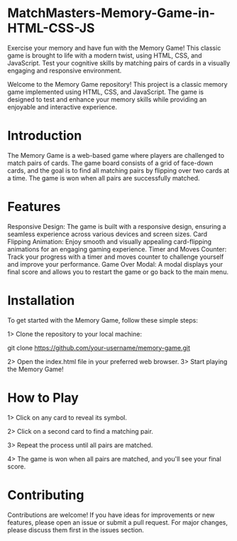 # MatchMasters-Memory-Game-in-HTML-CSS-JS
Exercise your memory and have fun with the Memory Game! This classic game is brought to life with a modern twist, using HTML, CSS, and JavaScript. Test your cognitive skills by matching pairs of cards in a visually engaging and responsive environment.

Welcome to the Memory Game repository! This project is a classic memory game implemented using HTML, CSS, and JavaScript. The game is designed to test and enhance your memory skills while providing an enjoyable and interactive experience.

<h1>Introduction</h1>
The Memory Game is a web-based game where players are challenged to match pairs of cards. The game board consists of a grid of face-down cards, and the goal is to find all matching pairs by flipping over two cards at a time. The game is won when all pairs are successfully matched.

<h1>Features</h1>
Responsive Design: The game is built with a responsive design, ensuring a seamless experience across various devices and screen sizes.
Card Flipping Animation: Enjoy smooth and visually appealing card-flipping animations for an engaging gaming experience.
Timer and Moves Counter: Track your progress with a timer and moves counter to challenge yourself and improve your performance.
Game Over Modal: A modal displays your final score and allows you to restart the game or go back to the main menu.

<h1>Installation</h1>
To get started with the Memory Game, follow these simple steps:

1> Clone the repository to your local machine:

git clone https://github.com/your-username/memory-game.git

2> Open the index.html file in your preferred web browser.
3> Start playing the Memory Game!


<h1>How to Play</h1>
1> Click on any card to reveal its symbol.

2> Click on a second card to find a matching pair.

3> Repeat the process until all pairs are matched.

4> The game is won when all pairs are matched, and you'll see your final score.


<h1>Contributing</h1>
Contributions are welcome! If you have ideas for improvements or new features, please open an issue or submit a pull request. For major changes, please discuss them first in the issues section.
